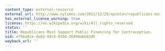 ```yaml
---
content_type: external-resource
external_url: http://www.nytimes.com/2012/12/28/opinion/republicans-must-support-public-financing-for-contraception.html?_r=0
has_external_license_warning: true
license: https://en.wikipedia.org/wiki/All_rights_reserved
status: ''
title: Republicans Must Support Public Financing for Contraception.
uid: ef6ea0ce-de82-44c4-819d-26494ab6b2d5
wayback_url: ''
---
```

